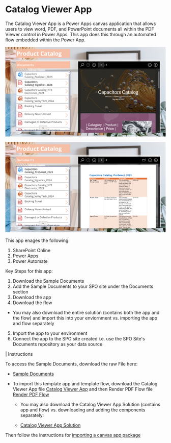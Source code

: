 # Catalog Viewer App

The Catalog Viewer App is a Power Apps canvas application that allows users to view word, PDF, and PowerPoint documents all within the PDF Viewer control in Power Apps. This app does this through an automated flow embedded within the Power App.

![App Image](https://github.com/TaraCTS/Manifest/blob/main/Sample%20Apps/Demo/Catalog%20Viewer/Images/PDFView_Resized.png)

![App Image](https://github.com/TaraCTS/Manifest/blob/main/Sample%20Apps/Demo/Catalog%20Viewer/Images/WordView_Resized.png)

This app enages the following:
1. SharePoint Online
2. Power Apps
3. Power Automate

Key Steps for this app:
1. Download the Sample Documents
2. Add the Sample Documents to your SPO site under the Documents section
3. Download the app
4. Download the flow
* You may also download the entire solution (contains both the app and the flow) and import this into your enviornment vs. importing the app and flow separately
5. Import the app to your environment
6. Connect the app to the SPO site created i.e. use the SPO Site's Documents repository as your data source

| Instructions

To access the Sample Documents, download the raw File here:

* [Sample Documents](https://github.com/TaraCTS/Manifest/blob/main/Sample%20Apps/Demo/Catalog%20Viewer/Sample%20Documents.zip)

* To import this template app and template flow, download the Catalog Viewer App file [Catalog Viewer App](https://github.com/TaraCTS/Manifest/blob/main/Sample%20Apps/Demo/Catalog%20Viewer/Apps/CatalogViewerApp.zip) and then Render PDF Flow file [Render PDF Flow](https://github.com/TaraCTS/Manifest/blob/main/Sample%20Apps/Demo/Catalog%20Viewer/Apps/RenderPDFFlow.zip)

  * You may also download the Catalog Viewer App Solution (contains app and flow) vs. downloading and adding the components separately: 

  * [Catalog Viewer App Solution](https://github.com/TaraCTS/Manifest/blob/main/Sample%20Apps/Demo/Catalog%20Viewer/Apps/CatalogViewerSolution.zip)

Then follow the instructions for [importing a canvas app package](https://www.docs.microsoft.com/en-us/powerapps/maker/canvas-apps/export-import-app#importing-a-canvas-app-package)

